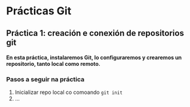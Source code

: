 # Prácticas Git

## Práctica 1: creación e conexión de repositorios git

#### En esta práctica, instalaremos Git, lo configuraremos y crearemos un repositorio, tanto local como remoto.

### Pasos a seguir na práctica
1. Inicializar repo local co comoando `git init`
2. ...

